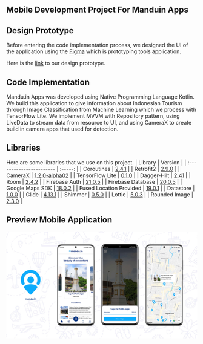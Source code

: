 ## Mobile Development Project For Manduin Apps

## Design Prototype
Before entering the code implementation process, we designed the UI of the application using the [Figma](https://www.figma.com/) which is prototyping tools application.

Here is the [link](https://www.figma.com/file/9bvFP0ZFZMHASRDQ6ACSko/mandu.in?node-id=143%3A1764) to our design prototype.

## Code Implementation

Mandu.in Apps was developed using Native Programming Language Kotlin. We build this application to give information about Indonesian Tourism through Image Classification from Machine Learning which we process with TensorFlow Lite. We implement MVVM with Repository pattern, using LiveData to stream data from resource to UI, and using CameraX to create build in camera apps that used for detection. 

## Libraries

Here are some libraries that we use on this project.
| Library                  | Version |
| :----------------------- | :-----: |
| Coroutines               | [2.4.1](https://developer.android.com/kotlin/coroutines?gclid=CjwKCAjwkYGVBhArEiwA4sZLuJ-c3uxtAZaJLTKbnsCQgo3s83EnCxf7NwW34fdGDRYXCcZWP3XBeRoCNcwQAvD_BwE&gclsrc=aw.ds) |
| Retrofit2                | [2.9.0](https://square.github.io/retrofit/) |
| CameraX                  | [1.2.0-alpha02](https://developer.android.com/training/camerax) |
| TensorFlow Lite          | [0.1.0](https://www.tensorflow.org/lite) |
| Dagger-Hilt              | [2.41](https://dagger.dev/hilt/) |
| Room                     | [2.4.2](https://developer.android.com/jetpack/androidx/releases/room?gclid=EAIaIQobChMIofDYuu6d-AIVgX0rCh2yjAkfEAAYASAAEgKRUPD_BwE&gclsrc=aw.ds) |
| Firebase Auth            | [21.0.5](https://firebase.google.com/docs/auth/android/start) |
| Firebase Database        | [20.0.5](https://firebase.google.com/docs/database/android/start) |
| Google Maps SDK          | [18.0.2](https://developers.google.com/maps/documentation/android-sdk) |
| Fused Location Provided   | [19.0.1](https://developer.android.com/training/location) |
| Datastore                | [1.0.0](https://developer.android.com/topic/libraries/architecture/datastore) |
| Glide                    | [4.13.1](https://bumptech.github.io/glide/) |
| Shimmer                  | [0.5.0](http://facebook.github.io/shimmer-android/) |
| Lottie                   | [5.0.3](http://airbnb.io/lottie/) |
| Rounded Image            | [2.3.0](https://github.com/vinc3m1/RoundedImageView) |

## Preview Mobile Application
<p align="center">
  <a href="https://github.com/LouisBay/manduin-apps/blob/main/images/manduin_mockup.jpg">
    <img src="images/manduin_mockup.jpg">
  </a>
</p>
